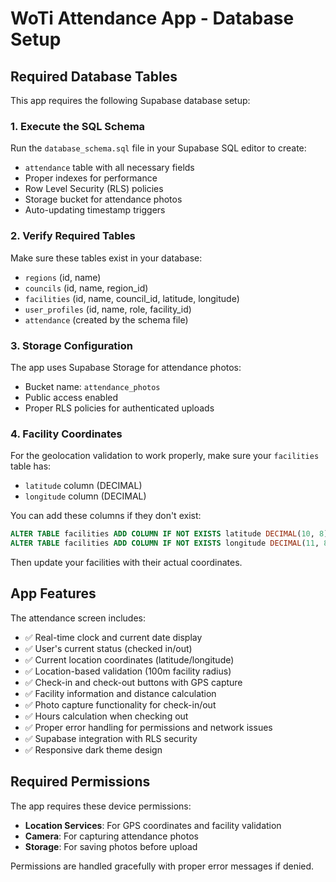 # WoTi Attendance App - Database Setup

## Required Database Tables

This app requires the following Supabase database setup:

### 1. Execute the SQL Schema

Run the `database_schema.sql` file in your Supabase SQL editor to create:
- `attendance` table with all necessary fields
- Proper indexes for performance
- Row Level Security (RLS) policies
- Storage bucket for attendance photos
- Auto-updating timestamp triggers

### 2. Verify Required Tables

Make sure these tables exist in your database:
- `regions` (id, name)
- `councils` (id, name, region_id)
- `facilities` (id, name, council_id, latitude, longitude)
- `user_profiles` (id, name, role, facility_id)
- `attendance` (created by the schema file)

### 3. Storage Configuration

The app uses Supabase Storage for attendance photos:
- Bucket name: `attendance_photos`
- Public access enabled
- Proper RLS policies for authenticated uploads

### 4. Facility Coordinates

For the geolocation validation to work properly, make sure your `facilities` table has:
- `latitude` column (DECIMAL)
- `longitude` column (DECIMAL)

You can add these columns if they don't exist:
```sql
ALTER TABLE facilities ADD COLUMN IF NOT EXISTS latitude DECIMAL(10, 8);
ALTER TABLE facilities ADD COLUMN IF NOT EXISTS longitude DECIMAL(11, 8);
```

Then update your facilities with their actual coordinates.

## App Features

The attendance screen includes:
- ✅ Real-time clock and current date display
- ✅ User's current status (checked in/out)
- ✅ Current location coordinates (latitude/longitude)
- ✅ Location-based validation (100m facility radius)
- ✅ Check-in and check-out buttons with GPS capture
- ✅ Facility information and distance calculation
- ✅ Photo capture functionality for check-in/out
- ✅ Hours calculation when checking out
- ✅ Proper error handling for permissions and network issues
- ✅ Supabase integration with RLS security
- ✅ Responsive dark theme design

## Required Permissions

The app requires these device permissions:
- **Location Services**: For GPS coordinates and facility validation
- **Camera**: For capturing attendance photos
- **Storage**: For saving photos before upload

Permissions are handled gracefully with proper error messages if denied.